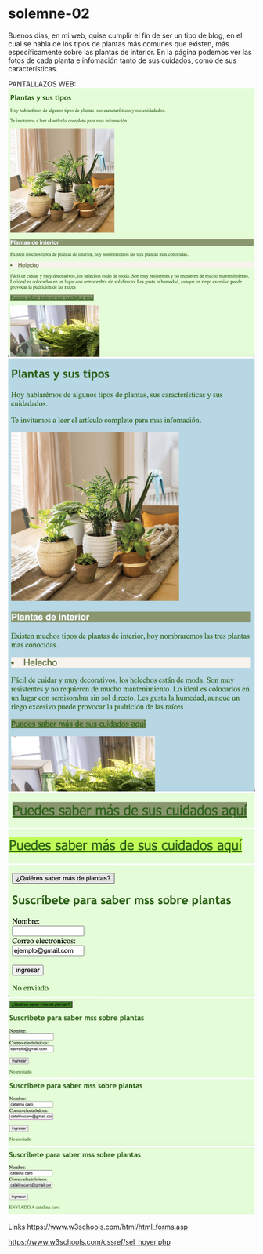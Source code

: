 # solemne-02

Buenos dias, en mi web, quise cumplir el fin de ser un tipo de blog, en el cual se habla de los tipos de plantas más comunes que existen, más específicamente sobre las plantas de interior. En la página podemos ver las fotos de cada planta e infomación tanto de sus cuidados, como de sus características.

PANTALLAZOS WEB:
![captura](./cap1.pantallagrande.png)
![captura](./cap2.pantallachica.png)
![captura](./cap3.interaccion.png)
![captura](./cap4.interaccion.png)
![captura](./cap5.interaccion.png)
![captura](./cap6.interaccion.png)
![captura](./cap7.interaccion.png)
![captura](./cap8.interaccion.png)

Links
https://www.w3schools.com/html/html_forms.asp

https://www.w3schools.com/cssref/sel_hover.php
